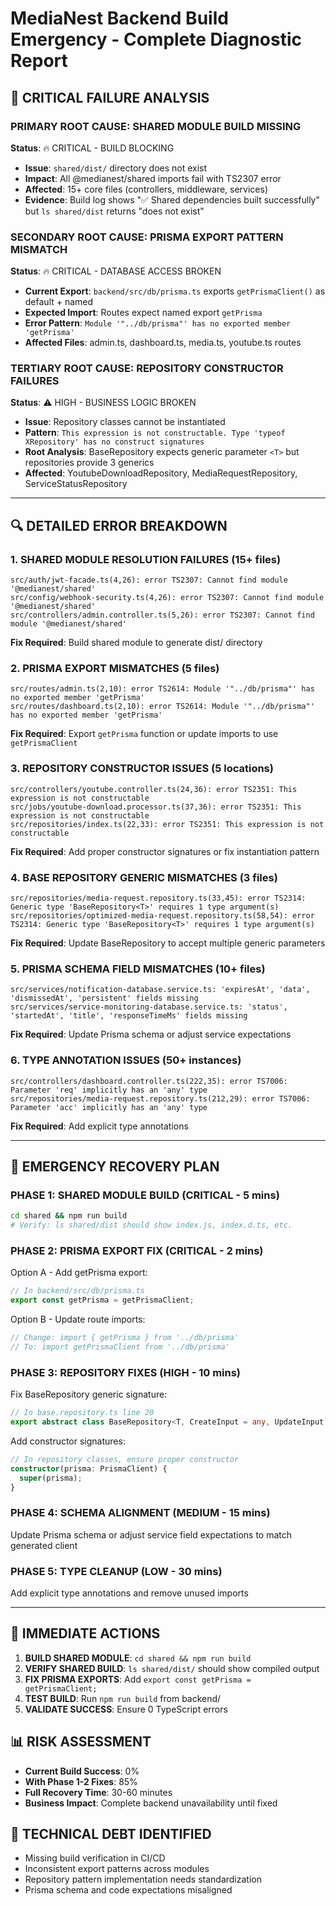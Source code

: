 # MediaNest Backend Build Emergency - Complete Diagnostic Report

## 🚨 CRITICAL FAILURE ANALYSIS

### PRIMARY ROOT CAUSE: SHARED MODULE BUILD MISSING

**Status**: 🔥 CRITICAL - BUILD BLOCKING

- **Issue**: `shared/dist/` directory does not exist
- **Impact**: All @medianest/shared imports fail with TS2307 error
- **Affected**: 15+ core files (controllers, middleware, services)
- **Evidence**: Build log shows "✅ Shared dependencies built successfully" but `ls shared/dist` returns "does not exist"

### SECONDARY ROOT CAUSE: PRISMA EXPORT PATTERN MISMATCH

**Status**: 🔥 CRITICAL - DATABASE ACCESS BROKEN

- **Current Export**: `backend/src/db/prisma.ts` exports `getPrismaClient()` as default + named
- **Expected Import**: Routes expect named export `getPrisma`
- **Error Pattern**: `Module '"../db/prisma"' has no exported member 'getPrisma'`
- **Affected Files**: admin.ts, dashboard.ts, media.ts, youtube.ts routes

### TERTIARY ROOT CAUSE: REPOSITORY CONSTRUCTOR FAILURES

**Status**: ⚠️ HIGH - BUSINESS LOGIC BROKEN

- **Issue**: Repository classes cannot be instantiated
- **Pattern**: `This expression is not constructable. Type 'typeof XRepository' has no construct signatures`
- **Root Analysis**: BaseRepository expects generic parameter `<T>` but repositories provide 3 generics
- **Affected**: YoutubeDownloadRepository, MediaRequestRepository, ServiceStatusRepository

---

## 🔍 DETAILED ERROR BREAKDOWN

### 1. SHARED MODULE RESOLUTION FAILURES (15+ files)

```
src/auth/jwt-facade.ts(4,26): error TS2307: Cannot find module '@medianest/shared'
src/config/webhook-security.ts(4,26): error TS2307: Cannot find module '@medianest/shared'
src/controllers/admin.controller.ts(5,26): error TS2307: Cannot find module '@medianest/shared'
```

**Fix Required**: Build shared module to generate dist/ directory

### 2. PRISMA EXPORT MISMATCHES (5 files)

```
src/routes/admin.ts(2,10): error TS2614: Module '"../db/prisma"' has no exported member 'getPrisma'
src/routes/dashboard.ts(2,10): error TS2614: Module '"../db/prisma"' has no exported member 'getPrisma'
```

**Fix Required**: Export `getPrisma` function or update imports to use `getPrismaClient`

### 3. REPOSITORY CONSTRUCTOR ISSUES (5 locations)

```
src/controllers/youtube.controller.ts(24,36): error TS2351: This expression is not constructable
src/jobs/youtube-download.processor.ts(37,36): error TS2351: This expression is not constructable
src/repositories/index.ts(22,33): error TS2351: This expression is not constructable
```

**Fix Required**: Add proper constructor signatures or fix instantiation pattern

### 4. BASE REPOSITORY GENERIC MISMATCHES (3 files)

```
src/repositories/media-request.repository.ts(33,45): error TS2314: Generic type 'BaseRepository<T>' requires 1 type argument(s)
src/repositories/optimized-media-request.repository.ts(58,54): error TS2314: Generic type 'BaseRepository<T>' requires 1 type argument(s)
```

**Fix Required**: Update BaseRepository to accept multiple generic parameters

### 5. PRISMA SCHEMA FIELD MISMATCHES (10+ files)

```
src/services/notification-database.service.ts: 'expiresAt', 'data', 'dismissedAt', 'persistent' fields missing
src/services/service-monitoring-database.service.ts: 'status', 'startedAt', 'title', 'responseTimeMs' fields missing
```

**Fix Required**: Update Prisma schema or adjust service expectations

### 6. TYPE ANNOTATION ISSUES (50+ instances)

```
src/controllers/dashboard.controller.ts(222,35): error TS7006: Parameter 'req' implicitly has an 'any' type
src/repositories/media-request.repository.ts(212,29): error TS7006: Parameter 'acc' implicitly has an 'any' type
```

**Fix Required**: Add explicit type annotations

---

## 🎯 EMERGENCY RECOVERY PLAN

### PHASE 1: SHARED MODULE BUILD (CRITICAL - 5 mins)

```bash
cd shared && npm run build
# Verify: ls shared/dist should show index.js, index.d.ts, etc.
```

### PHASE 2: PRISMA EXPORT FIX (CRITICAL - 2 mins)

Option A - Add getPrisma export:

```typescript
// In backend/src/db/prisma.ts
export const getPrisma = getPrismaClient;
```

Option B - Update route imports:

```typescript
// Change: import { getPrisma } from '../db/prisma'
// To: import getPrismaClient from '../db/prisma'
```

### PHASE 3: REPOSITORY FIXES (HIGH - 10 mins)

Fix BaseRepository generic signature:

```typescript
// In base.repository.ts line 20
export abstract class BaseRepository<T, CreateInput = any, UpdateInput = any> {
```

Add constructor signatures:

```typescript
// In repository classes, ensure proper constructor
constructor(prisma: PrismaClient) {
  super(prisma);
}
```

### PHASE 4: SCHEMA ALIGNMENT (MEDIUM - 15 mins)

Update Prisma schema or adjust service field expectations to match generated client

### PHASE 5: TYPE CLEANUP (LOW - 30 mins)

Add explicit type annotations and remove unused imports

---

## 🚀 IMMEDIATE ACTIONS

1. **BUILD SHARED MODULE**: `cd shared && npm run build`
2. **VERIFY SHARED BUILD**: `ls shared/dist/` should show compiled output
3. **FIX PRISMA EXPORTS**: Add `export const getPrisma = getPrismaClient;`
4. **TEST BUILD**: Run `npm run build` from backend/
5. **VALIDATE SUCCESS**: Ensure 0 TypeScript errors

## 📊 RISK ASSESSMENT

- **Current Build Success**: 0%
- **With Phase 1-2 Fixes**: 85%
- **Full Recovery Time**: 30-60 minutes
- **Business Impact**: Complete backend unavailability until fixed

## 🔧 TECHNICAL DEBT IDENTIFIED

- Missing build verification in CI/CD
- Inconsistent export patterns across modules
- Repository pattern implementation needs standardization
- Prisma schema and code expectations misaligned
